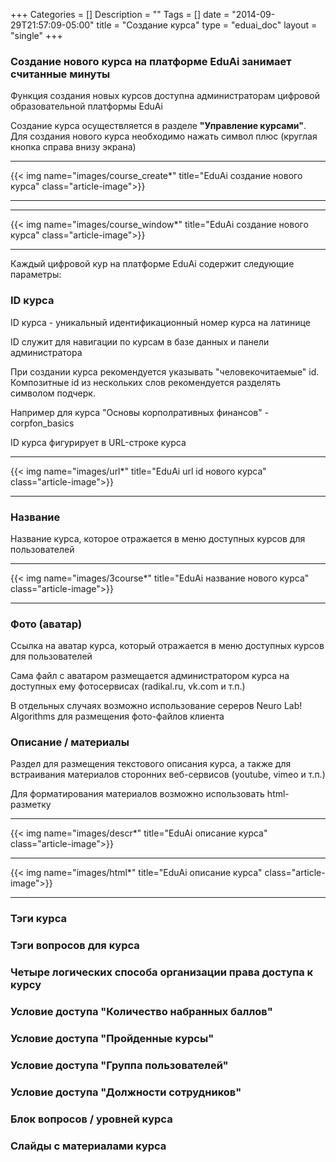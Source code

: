 +++
Categories = []
Description = ""
Tags = []
date = "2014-09-29T21:57:09-05:00"
title = "Создание курса"
type = "eduai_doc"
layout = "single"
+++
### Создание нового курса на платформе EduAi занимает считанные минуты

Функция создания новых курсов доступна администраторам цифровой образовательной платформы EduAi

Создание курса осуществляется в разделе <b>"Управление курсами"</b>. Для создания нового курса необходимо нажать символ плюс (круглая кнопка справа внизу экрана)

<hr>
{{< img name="images/course_create*" title="EduAi создание нового курса" class="article-image">}}
<hr>

<hr>
{{< img name="images/course_window*" title="EduAi создание нового курса" class="article-image">}}
<hr>

Каждый цифровой кур на платформе EduAi содержит следующие параметры:

<h3>ID курса</h3>

ID курса - уникальный идентификационный номер курса на латинице

ID служит для навигации по курсам в базе данных и панели администратора

При создании курса рекомендуется указывать "человекочитаемые" id. Композитные id из нескольких слов рекомендуется разделять символом подчерк. 

Например для курса "Основы корполративных финансов" - corpfon_basics

ID курса фигурирует в URL-строке курса

<hr>
{{< img name="images/url*" title="EduAi url id нового курса" class="article-image">}}
<hr>

<h3>Название</h3>

Название курса, которое отражается в меню доступных курсов для пользователей

<hr>
{{< img name="images/3course*" title="EduAi название нового курса" class="article-image">}}
<hr>

<h3>Фото (аватар)</h3>

Ссылка на аватар курса, который отражается в меню доступных курсов для пользователей

Сама файл с аватаром размещается администратором курса на доступных ему фотосервисах (radikal.ru, vk.com и т.п.)

В отдельных случаях возможно использование сереров Neuro Lab! Algorithms для размещения фото-файлов клиента

<h3>Описание / материалы</h3>

Раздел для размещения текстового описания курса, а также для встраивания материалов сторонних веб-сервисов (youtube, vimeo и т.п.)

Для форматирования материалов возможно использовать html-разметку

<hr>
{{< img name="images/descr*" title="EduAi описание курса" class="article-image">}}
<hr>
{{< img name="images/html*" title="EduAi описание курса" class="article-image">}}
<hr>

<h3>Тэги курса</h3>

<h3>Тэги вопросов для курса</h3>

<h3>Четыре логических способа организации права доступа к курсу</h3>

<h3>Условие доступа "Количество набранных баллов"</h3>

<h3>Условие доступа "Пройденные курсы"</h3>

<h3>Условие доступа "Группа пользователей"</h3>

<h3>Условие доступа "Должности сотрудников"</h3>

<h3>Блок вопросов / уровней курса</h3>

<h3>Слайды с материалами курса</h3>

